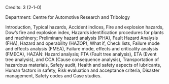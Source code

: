 Credits: 3 (2-1-0)

Department: Centre for Automotive Research and Tribology

Introduction, Typical hazards, Accident indices, Fire and explosion hazards, Dow’s fire and explosion index, Hazards identification procedures for plants and machinery; Preliminary hazard analysis (PHA), Fault Hazard Analysis (FHA), Hazard and operability (HAZOP), What if, Check lists, Failure mode and effects analysis (FMEA), Failure mode, effects and criticality analysis (FMECA), HAZAN: Hazard analysis; FTA (Fault tree analysis), ETA (Event tree analysis), and CCA (Cause consequence analysis), Transportation of hazardous materials, Safety audit, Health and safety aspects of lubricants, Human factors in safety, Risk evaluation and acceptance criteria, Disaster management, Safety codes and Case studies.